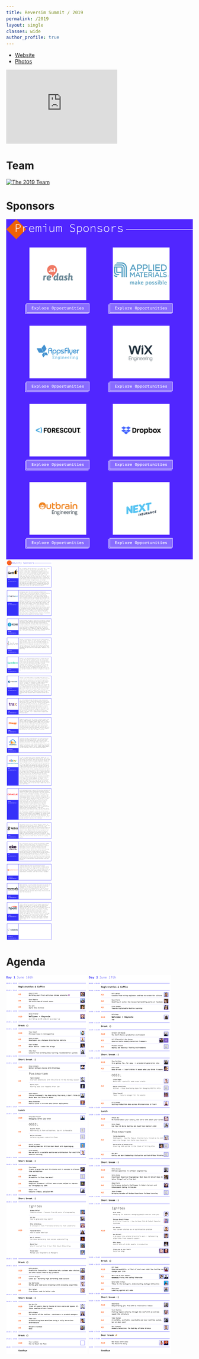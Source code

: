 ```yaml
---
title: Reversim Summit / 2019
permalink: /2019
layout: single
classes: wide
author_profile: true
---
```



* [Website](https://summit2019.reversim.com/)
* [Photos](https://photos.google.com/share/AF1QipO5G3Uj4v52v1PL-IH9mpPxUnNI4URfFNeRWBk9lObfsDRKHDOEElJl_4hynDK8_g?key=NFdLc1JSNVEyZkZucThTQ0xRNkQxdU5EQUp6U193)

<iframe width="300" height="200" src="https://www.youtube.com/embed/videoseries?list=PLqXy0aX6TzQqzJWXJZOKxGuF4W8hJEa5s" title="YouTube video player" frameborder="0" allow="accelerometer; autoplay; clipboard-write; encrypted-media; gyroscope; picture-in-picture" allowfullscreen></iframe>


# Team
[![The 2019 Team](/assets/images/2019-team.png)](https://summit2019.reversim.com/about.html)

# Sponsors
[![The 2019 Sponsors](/assets/images/2019-sponsors1.png)](https://summit2019.reversim.com/sponsors.html)
[![The 2019 Sponsors](/assets/images/2019-sponsors2.png)](https://summit2019.reversim.com/sponsors.html)

# Agenda
[![The 2019 Agenda (D1)](/assets/images/2019-agenda-d1.png)](https://summit2019.reversim.com/agenda)
[![The 2019 Agenda (D2)](/assets/images/2019-agenda-d2.png)](https://summit2019.reversim.com/agenda)
